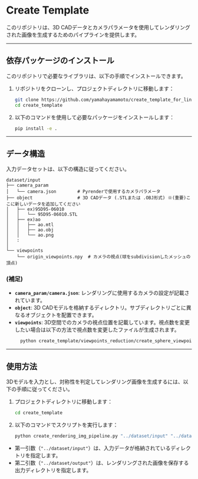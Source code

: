 
# Create Template

このリポジトリは、3D CADデータとカメラパラメータを使用してレンダリングされた画像を生成するためのパイプラインを提供します。

---

## **依存パッケージのインストール**

このリポジトリで必要なライブラリは、以下の手順でインストールできます。

1. リポジトリをクローンし、プロジェクトディレクトリに移動します：
   ```bash
   git clone https://github.com/yamahayamamoto/create_template_for_line2d.git
   cd create_template
   ```

2. 以下のコマンドを使用して必要なパッケージをインストールします：
   ```bash
   pip install -e .
   ```
---

## **データ構造**

入力データセットは、以下の構造に従ってください。

```
dataset/input
├── camera_param
│   └── camera.json        # Pyrenderで使用するカメラパラメータ
├── object                 # 3D CADデータ (.STLまたは .OBJ形式) ※(重要)ここに新しいデータを追加してください
│   ├── ex)95D95-06010
│   │   └── 95D95-06010.STL
│   ├── ex)ao
│   │   ├── ao.mtl
│   │   ├── ao.obj
│   │   └── ao.png
│   :
│   
└── viewpoints             
    └── origin_viewpoints.npy  # カメラの視点(球をsubdivisionしたメッシュの頂点)
```
### (補足)
- **`camera_param/camera.json`**: レンダリングに使用するカメラの設定が記載されています。
- **`object`**: 3D CADモデルを格納するディレクトリ。サブディレクトリごとに異なるオブジェクトを配置できます。
- **`viewpoints`**: 3D空間でのカメラの視点位置を記載しています。視点数を変更したい場合は以下の方法で視点数を変更したファイルが生成されます。
   ```bash
     python create_template/viewpoints_reduction/create_sphere_viewpoints.py　--viewpoint_num 364 --output_dir ../dataset/input/viewpoints --debug
   ```

---

## **使用方法**

3Dモデルを入力とし、対称性を判定してレンダリング画像を生成するには、以下の手順に従ってください。

1. プロジェクトディレクトリに移動します：
   ```bash
   cd create_template
   ```

2. 以下のコマンドでスクリプトを実行します：
   ```bash
   python create_rendering_img_pipeline.py "../dataset/input" "../dataset/output"
   ```

- 第一引数（`"../dataset/input"`）は、入力データが格納されているディレクトリを指定します。
- 第二引数（`"../dataset/output"`）は、レンダリングされた画像を保存する出力ディレクトリを指定します。




